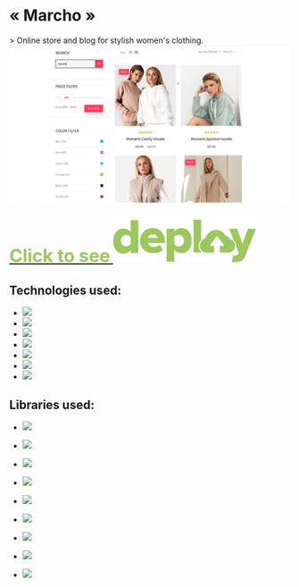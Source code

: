 ﻿<style>
  deploy-span{
    color: #9BC75D; 
    font-size: 32px;
  }
</style>
<h1>« Marcho »</h1>
> Online store and blog for stylish women's clothing.
<a href="https://github.com/alienat3d/icons-for-github/blob/dev/screenshots/marcho.jpg" target="_blank">
  <img src="https://github.com/alienat3d/icons-for-github/blob/dev/screenshots/marcho-small.jpg" align="center" />
</a>

## <a href="https://alienat3d.github.io/marcho/" target="_blank"><deploy-span>Click to see</deploy-span> <img src="https://github.com/alienat3d/icons-for-github/blob/dev/deploy.svg" /></a>

## Technologies used:
* <img src="https://img.shields.io/badge/HTML5-E34F26?logo=html5" />
* <img src="https://img.shields.io/badge/CSS3-1572B6?logo=css3" />
* <img src="https://img.shields.io/badge/SCSS-CC6699?logo=sass" />
* <img src="https://img.shields.io/badge/JavaScript-F7DF1E?logo=javascript" />
* <img src="https://img.shields.io/badge/jQuery-0769AD?logo=jquery" />
* <img src="https://img.shields.io/badge/NPM-CB3837?logo=npm" />
* <img src="https://img.shields.io/badge/Gulp-CF4647?logo=gulp" />

## Libraries used:

* <a href="https://www.npmjs.com/package/gulp-nunjucks-render" target="_blank"><img src="https://img.shields.io/badge/Nunjucks-slategray?logo=nunjucks" /></a>
* <a href="https://www.npmjs.com/package/autoprefixer" target="_blank"><img src="https://img.shields.io/badge/Autoprefixer-slategray?logo=autoprefixer" /></a>
* <a href="https://www.npmjs.com/package/gulp-concat" target="_blank"><img src="https://img.shields.io/badge/Gulp%20Concat-slategray" /></a>
* <a href="https://www.npmjs.com/package/gulp-uglify" target="_blank"><img src="https://img.shields.io/badge/Gulp%20UglyfyJS3-slategray" /></a>
* <a href="https://www.npmjs.com/package/gulp-imagemin" target="_blank"><img src="https://img.shields.io/badge/Gulp%20ImageMin-slategray" /></a>
* <a href="https://browsersync.io/" target="_blank"><img src="https://img.shields.io/badge/BrowserSync-slategray" /></a>

* <a href="http://kenwheeler.github.io/slick/" target="_blank"><img src="https://img.shields.io/badge/SlickCarousel-F6C915" /></a>
* <a href="https://rateyo.fundoocode.ninja/" target="_blank"><img src="https://img.shields.io/badge/RateYo-F6C915" /></a>
* <a href="https://fancyapps.com/fancybox/" target="_blank"><img src="https://img.shields.io/badge/FancyBox-F6C915" /></a>